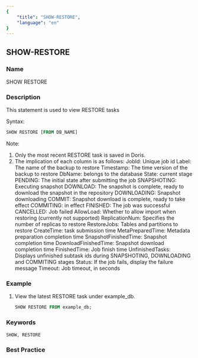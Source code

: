 ```yaml
---
{
    "title": "SHOW-RESTORE",
    "language": "en"
}
---
```


<!--
Licensed to the Apache Software Foundation (ASF) under one
or more contributor license agreements.  See the NOTICE file
distributed with this work for additional information
regarding copyright ownership.  The ASF licenses this file
to you under the Apache License, Version 2.0 (the
"License"); you may not use this file except in compliance
with the License.  You may obtain a copy of the License at

  http://www.apache.org/licenses/LICENSE-2.0

Unless required by applicable law or agreed to in writing,
software distributed under the License is distributed on an
"AS IS" BASIS, WITHOUT WARRANTIES OR CONDITIONS OF ANY
KIND, either express or implied.  See the License for the
specific language governing permissions and limitations
under the License.
-->

## SHOW-RESTORE

### Name

SHOW RESTORE

### Description

This statement is used to view RESTORE tasks

Syntax:

````SQL
SHOW RESTORE [FROM DB_NAME]
````

Note:

1. Only the most recent RESTORE task is saved in Doris.
2. The implication of each column is as follows:
               JobId: Unique job id
               Label: The name of the backup to restore
               Timestamp: The time version of the backup to restore
               DbName: belongs to the database
               State: current stage
               PENDING: The initial state after submitting the job
               SNAPSHOTING: Executing snapshot
               DOWNLOAD: The snapshot is complete, ready to download the snapshot in the repository
               DOWNLOADING: Snapshot downloading
               COMMIT: Snapshot download is complete, ready to take effect
               COMMITING: in effect
               FINISHED: The job was successful
               CANCELLED: Job failed
               AllowLoad: Whether to allow import when restoring (currently not supported)
               ReplicationNum: Specifies the number of replicas to restore
               RestoreJobs: Tables and partitions to restore
               CreateTime: task submission time
               MetaPreparedTime: Metadata preparation completion time
               SnapshotFinishedTime: Snapshot completion time
               DownloadFinishedTime: Snapshot download completion time
               FinishedTime: Job finish time
               UnfinishedTasks: Displays unfinished subtask ids during SNAPSHOTING, DOWNLOADING and COMMITING stages
               Status: If the job fails, display the failure message
               Timeout: Job timeout, in seconds

### Example

1. View the latest RESTORE task under example_db.

   ```sql
   SHOW RESTORE FROM example_db;
   ````

### Keywords

    SHOW, RESTORE

### Best Practice

